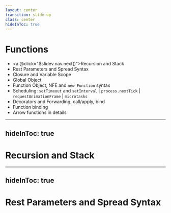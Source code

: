 ```yaml
---
layout: center
transition: slide-up
class: center
hideInToc: true
---
```


# Functions
<div mt-2 />

- <a @click="$slidev.nav.next()">Recursion and Stack</a>
- Rest Parameters and Spread Syntax
- Closure and Variable Scope
- Global Object
- Function Object, NFE and `new Function` syntax
- Scheduling: `setTimeout` and `setInterval` | `process.nextTick` | `requestAnimationFrame` | `microtasks`
- Decorators and Forwarding, call/apply, bind
- Function binding
- Arrow functions in details


---
hideInToc: true
---

# Recursion and Stack

---
hideInToc: true
---

# Rest Parameters and Spread Syntax
